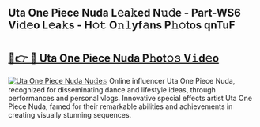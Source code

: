 ## Uta One Piece Nuda L𝚎a𝚔ed N𝚞𝚍e - Part-WS6 Vi𝚍𝚎o L𝚎a𝚔s - H𝚘𝚝 O𝚗𝚕yf𝚊ns P𝚑𝚘tos qnTuF

# <h2><a href="http://kf4snz.oniu.top/?m=Uta+One+Piece+Nuda">🔗👉 🔴 Uta One Piece Nuda P𝚑ot𝚘𝚜 V𝚒d𝚎o</a></h2>

[![Uta One Piece Nuda Nu𝚍e𝚜](https://i.imgur.com/0qMVB7G.gif)](http://kf4snz.oniu.top/?m=Uta+One+Piece+Nuda)
Online influencer Uta One Piece Nuda, recognized for disseminating dance and lifestyle ideas, through performances and personal vlogs. Innovative special effects artist Uta One Piece Nuda, famed for their remarkable abilities and achievements in creating visually stunning sequences.  
